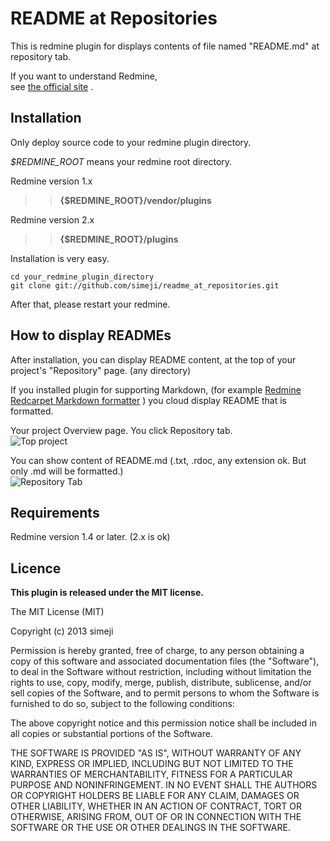 README at Repositories
=======================

This is redmine plugin for displays contents of file named "README.md" at repository tab.

If you want to understand Redmine,  
see [the official site](http://www.redmine.org/) .

Installation
----------------

Only deploy source code to your redmine plugin directory.

*$REDMINE_ROOT* means your redmine root directory.

Redmine version 1.x  
>> **{$REDMINE_ROOT}/vendor/plugins**  
 
Redmine version 2.x  
>> **{$REDMINE_ROOT}/plugins**


Installation is very easy.

    cd your_redmine_plugin_directory
    git clone git://github.com/simeji/readme_at_repositories.git
    
After that, please restart your redmine.


How to display READMEs
----------------

After installation, you can display README content, at the top of your project's "Repository" page.
(any directory)

If you installed plugin for supporting Markdown, (for example 
[Redmine Redcarpet Markdown formatter](http://example.co://github.com/alminium/redmine_redcarpet_formatter)
) you cloud display README that is formatted.

Your project Overview page. You click Repository tab.  
![Top project](https://raw.github.com/simeji/readme_at_repositories/master/doc/top_navibar.png)


You can show content of README.md (.txt, .rdoc, any extension ok. But only .md will be formatted.)  
![Repository Tab](https://raw.github.com/simeji/readme_at_repositories/master/doc/repository_view.png)


Requirements
----------------

Redmine version 1.4 or later. 
(2.x is ok)


Licence
----------------

**This plugin is released under the MIT license.**

The MIT License (MIT)

Copyright (c) 2013 simeji

Permission is hereby granted, free of charge, to any person obtaining a copy
of this software and associated documentation files (the "Software"), to deal
in the Software without restriction, including without limitation the rights
to use, copy, modify, merge, publish, distribute, sublicense, and/or sell
copies of the Software, and to permit persons to whom the Software is
furnished to do so, subject to the following conditions:

The above copyright notice and this permission notice shall be included in
all copies or substantial portions of the Software.

THE SOFTWARE IS PROVIDED "AS IS", WITHOUT WARRANTY OF ANY KIND, EXPRESS OR
IMPLIED, INCLUDING BUT NOT LIMITED TO THE WARRANTIES OF MERCHANTABILITY,
FITNESS FOR A PARTICULAR PURPOSE AND NONINFRINGEMENT. IN NO EVENT SHALL THE
AUTHORS OR COPYRIGHT HOLDERS BE LIABLE FOR ANY CLAIM, DAMAGES OR OTHER
LIABILITY, WHETHER IN AN ACTION OF CONTRACT, TORT OR OTHERWISE, ARISING FROM,
OUT OF OR IN CONNECTION WITH THE SOFTWARE OR THE USE OR OTHER DEALINGS IN
THE SOFTWARE.
